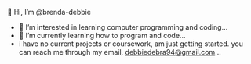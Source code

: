 👋 Hi, I’m @brenda-debbie
- 👀 I’m interested in learning computer programming and coding...
- 🌱 I’m currently learning how to program and code...
- i have no current projects or coursework, am just getting started.
  you can reach me through my email, debbiedebra94@gmail.com...
  


<!---
brenda-debbie/brenda-debbie is a ✨ special ✨ repository because its `README.md` (this file) appears on your GitHub profile.
You can click the Preview link to take a look at your changes.
--->
